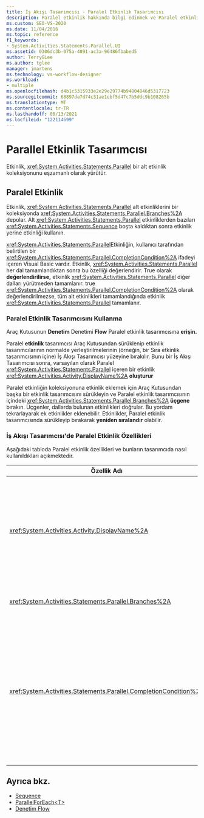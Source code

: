 ```yaml
---
title: İş Akışı Tasarımcısı - Paralel Etkinlik Tasarımcısı
description: Paralel etkinlik hakkında bilgi edinmek ve Paralel etkinlik tasarımcısını kullanarak bir alt etkinlik koleksiyonunu eşzamanlı olarak yürütmeyi öğrenin.
ms.custom: SEO-VS-2020
ms.date: 11/04/2016
ms.topic: reference
f1_keywords:
- System.Activities.Statements.Parallel.UI
ms.assetid: 0306dc3b-075a-4091-ac3a-96486fbabed5
author: TerryGLee
ms.author: tglee
manager: jmartens
ms.technology: vs-workflow-designer
ms.workload:
- multiple
ms.openlocfilehash: d4b1c5315933e2e29e29774b94804846d5317723
ms.sourcegitcommit: 68897da7d74c31ae1ebf5d47c7b5ddc9b108265b
ms.translationtype: MT
ms.contentlocale: tr-TR
ms.lasthandoff: 08/13/2021
ms.locfileid: "122114699"
---
```

# <a name="parallel-activity-designer"></a>Parallel Etkinlik Tasarımcısı

Etkinlik, <xref:System.Activities.Statements.Parallel> bir alt etkinlik koleksiyonunu eşzamanlı olarak yürütür.

## <a name="the-parallel-activity"></a>Paralel Etkinlik

Etkinlik, <xref:System.Activities.Statements.Parallel> alt etkinliklerini bir koleksiyonda  <xref:System.Activities.Statements.Parallel.Branches%2A> depolar. Alt <xref:System.Activities.Statements.Parallel> etkinliklerden bazıları <xref:System.Activities.Statements.Sequence> boşta kaldıktan sonra etkinlik yerine etkinliği kullanın.

<xref:System.Activities.Statements.Parallel>Etkinliğin, kullanıcı tarafından belirtilen bir <xref:System.Activities.Statements.Parallel.CompletionCondition%2A> ifadeyi içeren Visual Basic vardır. Etkinlik, <xref:System.Activities.Statements.Parallel> her dal tamamlandıktan sonra bu özelliği değerlendirir. True olarak **değerlendirilirse,** etkinlik <xref:System.Activities.Statements.Parallel> diğer dalları yürütmeden tamamlanır. true <xref:System.Activities.Statements.Parallel.CompletionCondition%2A> olarak değerlendirilmezse, tüm alt etkinlikleri tamamlandığında etkinlik  <xref:System.Activities.Statements.Parallel> tamamlanır.

### <a name="using-the-parallel-activity-designer"></a>Paralel Etkinlik Tasarımcısını Kullanma

Araç Kutusunun **Denetim** Denetimi **Flow** Paralel etkinlik tasarımcısına **erişin.**

Paralel **etkinlik** tasarımcısı Araç Kutusundan  sürüklenip etkinlik tasarımcılarının normalde yerleştirilmelerinin (örneğin, bir Sıra etkinlik  tasarımcısının içine) İş Akışı Tasarımcısı yüzeyine bırakılır. Bunu bir İş Akışı Tasarımcısı sonra, varsayılan olarak Paralel <xref:System.Activities.Statements.Parallel> içeren bir etkinlik <xref:System.Activities.Activity.DisplayName%2A> **oluşturur**

Paralel etkinliğin koleksiyonuna etkinlik eklemek için Araç Kutusundan başka bir etkinlik tasarımcısını sürükleyin ve Paralel etkinlik tasarımcısının içindeki <xref:System.Activities.Statements.Parallel.Branches%2A> **üçgene**  bırakın. Üçgenler, dallarda bulunan etkinlikleri doğrular. Bu yordam tekrarlayarak ek etkinlikler eklenebilir. Etkinlikler, Paralel etkinlik tasarımcısında sürükleyip bırakarak **yeniden sıralandır** olabilir.

### <a name="parallel-activity-properties-in-the-workflow-designer"></a>İş Akışı Tasarımcısı'de Paralel Etkinlik Özellikleri

Aşağıdaki tabloda Paralel etkinlik özellikleri ve bunların tasarımcıda nasıl kullanıldıkları açıkmektedir.

|Özellik Adı|Gerekli|Kullanım|
|-|--------------|-|
|<xref:System.Activities.Activity.DisplayName%2A>|Yanlış|Üst bilgide etkinlik tasarımcısının kolay görünen adını belirtir. Varsayılan değer **Paralel'tir.** Değer isteğe bağlı olarak Özellikler kılavuzunda **veya** doğrudan etkinlik tasarımcısı üst bilgisinde düzenlenebilir.|
|<xref:System.Activities.Statements.Parallel.Branches%2A>|Doğru|Yürütülecek alt etkinliklerin koleksiyonunu içerir.|
|<xref:System.Activities.Statements.Parallel.CompletionCondition%2A>|Yanlış|Dal tamamlandıktan sonra değerlendirilir. True olarak **değerlendirilirse,** zamanlanmış bekleyen dallar iptal edilir. Bu özellik ayarlanmazsa veya **False** olarak değerlendirilirse, tüm alt etkinlikleri tamamlandığında etkinlik tamamlanır. Varsayılan değer **null'tır.**|

## <a name="see-also"></a>Ayrıca bkz.

- [Sequence](../workflow-designer/sequence-activity-designer.md)
- [ParallelForEach\<T>](../workflow-designer/parallelforeach-t-activity-designer.md)
- [Denetim Flow](../workflow-designer/control-flow-activity-designers.md)
